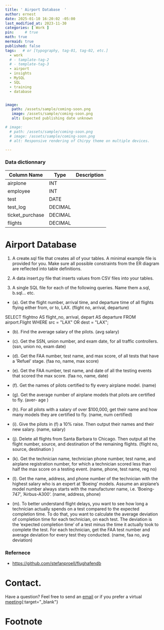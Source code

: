 ```yaml
---
title: ' Airport Database  '
author: ernest
date: 2025-01-10 16:20:02 -05:00
last_modified_at: 2023-11-30
categories: [ Work ]
pin:     # true
math: true
mermaid: true
published: false
tags:   # or [typography, tag-01, tag-02, etc.]
  - work
  # - tamplate-tag-2
  # - template-tag-3
  - airport
  - insights
  - MySQL
  - SQL
  - training
  - database


image: 
   path: /assets/sample/coming-soon.png
   image: /assets/sample/coming-soon.png
   alt: Expected publishing date unknown

# image: 
  # path: /assets/sample/coming-soon.png
  # image: /assets/sample/coming-soon.png
  # alt: Responsive rendering of Chirpy theme on multiple devices.

---
```










### Data dictionnary


| Column Name       | Type     |  Description           |
|--------------|----------|-----------------------------------|
| airplone    | INT      | 
| employee  | INT      | 
| test   | DATE     | 
| test_log       | DECIMAL  | 
| ticket_purchase     | DECIMAL  | 
| flights    | DECIMAL  | 






# Airport Database


1. A create.sql file that creates all of your tables. A minimal example file is provided for you. Make sure all possible constraints from the ER diagram are reflected into table definitions.

2. A data insert.py file that inserts values from CSV files into your tables. 

3. A single SQL file for each of the following queries. Name them a.sql, b.sql... etc. 

  - (a). Get the flight number, arrival time, and departure time of all flights flying either from, or to, LAX. (flight no, arrival, departure)

  SELECT flightno AS flight_no, arrival, depart AS departure FROM airport.Flight 
WHERE src = "LAX" OR dest = "LAX"; 


  
  - (b). Find the average salary of the pilots. (avg salary)
  
  - (c). Get the SSN, union number, and exam date, for all traffic controllers. (ssn, union no, exam date)
  
  - (d). Get the FAA number, test name, and max score, of all tests that have a ’Refuel’ stage. (faa no, name, max score)
  
  - (e). Get the FAA number, test name, and date of all the testing events that scored the max score. (faa no, name, date)
  
  - (f). Get the names of pilots certified to fly every airplane model. (name)
  
  - (g). Get the average number of airplane models that pilots are certified to fly. (aver- age )
  
  - (h). For all pilots with a salary of over $100,000, get their name and how many models they are certified to fly. (name, num certified)
  
  - (i). Give the pilots in (f) a 10% raise. Then output their names and their new salary. (name, salary)
  
  - (j). Delete all flights from Santa Barbara to Chicago. Then output all the flight number, source, and destination of the remaining flights. (flight no, source, destination )
  
  - (k). Get the technician name, technician phone number, test name, and airplane registration number, for which a technician scored less than half the max score on a testing event. (name, phone, test name, reg no)
  
  - (l). Get the name, address, and phone number of the technician with the highest salary who is an expert at ’Boeing’ models. Assume an airplane’s model number always starts with the manufacturer name, i.e. ’Boeing-747’, ’Airbus-A300’. (name, address, phone)
  
  - (m). To better understand flight delays, you want to see how long a technician actually spends on a test compared to the expected completion time. To do that, you want to calculate the average deviation of completion time for each technician, on each test. The deviation is the ’expected completion time’ of a test minus the time it actually took to complete the test. For each technician, get the FAA test number and average deviation for every test they conducted. (name, faa no, avg deviation)
  









<!-- 

chenzhu github


```sql
SELECT p.passenger_id, p.first_name, p.last_name
FROM passenger p
JOIN booking b ON p.passenger_id = b.passenger_id
GROUP BY p.passenger_id
HAVING COUNT(b.booking_id) = 1;
```


### Basic to Intermediate SQL Questions

1. **Simple SELECT Query**

   * Write an SQL query to retrieve all customer names and their contact numbers from the `customers` table.

2. **Filtering Data**

   * Write an SQL query to retrieve all products from the `products` table that belong to the product line 'Sports Cars'.

3. **Aggregation (COUNT)**

   * How many customers are listed in the `customers` table who live in 'USA'?

4. **Aggregation (SUM)**

   * Write an SQL query to calculate the total payment amount from the `payments` table.

5. **JOIN (Inner Join)**

   * Write an SQL query to get a list of all orders (from the `orders` table) with their corresponding customer names (from the `customers` table).

6. **JOIN (Left Join)**

   * Write an SQL query to list all customers and any orders they have made. Show customers who have not made any orders as well.

7. **GROUP BY and HAVING**

   * Write a query to show how many orders each customer has placed, but only for customers who have placed more than 5 orders.

8. **Subquery (IN)**

   * Write an SQL query to list all products from the `products` table that are part of product lines that have more than 3 products.

9. **Subquery (EXISTS)**

   * Write an SQL query to find all employees from the `employees` table who have at least one order associated with them in the `orders` table.

10. **ORDER BY and LIMIT**

    * Write an SQL query to display the top 5 highest-paid customers based on the total amount of payments made in the `payments` table.

11. **DATE Functions**

    * Write a query to find all orders from the `orders` table placed in the year 2023.

12. **DISTINCT**

    * Write an SQL query to list all the unique product lines available in the `productlines` table.

13. **JOIN (Multiple Tables)**

    * Write an SQL query to list the names of employees and their office locations from the `employees` and `offices` tables. Use an appropriate join to connect the data.

14. **UPDATE Query**

    * Write an SQL query to update the contact number of a specific customer in the `customers` table.

15. **DELETE Query**

    * Write an SQL query to delete all orders from the `orders` table that were placed before January 1st, 2022.




===


Here are five advanced MySQL user queries, based on the tables you've described, that involve complex SQL concepts like window functions, subqueries, multi-table joins, and CTEs (Common Table Expressions). These queries are designed to extract deeper insights and analyze the data in ways that are more relevant to real-world business use cases.

---

### **1. Ranking Employees by Sales Revenue**

**Objective:** Rank employees based on the total revenue they have generated from sales. Use a window function to rank them.

```sql
WITH EmployeeSales AS (
    SELECT 
        e.employeeNumber,
        e.lastName,
        e.firstName,
        SUM(od.quantityOrdered * od.priceEach) AS total_sales
    FROM 
        employees e
    JOIN orders o ON e.employeeNumber = o.salesRepEmployeeNumber
    JOIN orderdetails od ON o.orderNumber = od.orderNumber
    GROUP BY e.employeeNumber
)
SELECT 
    employeeNumber,
    lastName,
    firstName,
    total_sales,
    RANK() OVER (ORDER BY total_sales DESC) AS sales_rank
FROM EmployeeSales
ORDER BY sales_rank;
```

**Explanation:**

* This query calculates total sales for each employee by joining the `employees`, `orders`, and `orderdetails` tables.
* The `RANK()` window function assigns a rank to each employee based on their total sales, ordered from the highest to the lowest.

---

### **2. Top 5 Best-Selling Products by Quantity Sold**

**Objective:** Identify the top 5 best-selling products based on the quantity sold.

```sql
SELECT 
    p.productName,
    SUM(od.quantityOrdered) AS total_quantity_sold
FROM 
    products p
JOIN orderdetails od ON p.productCode = od.productCode
GROUP BY p.productName
ORDER BY total_quantity_sold DESC
LIMIT 5;
```

**Explanation:**

* This query calculates the total quantity sold for each product by joining the `products` and `orderdetails` tables.
* It then orders the products by total quantity sold and limits the result to the top 5.

---

### **3. Yearly Revenue Growth (Comparison of Two Consecutive Years)**

**Objective:** Calculate the percentage revenue growth from one year to the next.

```sql
WITH YearlyRevenue AS (
    SELECT 
        YEAR(o.orderDate) AS order_year,
        SUM(od.quantityOrdered * od.priceEach) AS total_revenue
    FROM 
        orders o
    JOIN orderdetails od ON o.orderNumber = od.orderNumber
    GROUP BY order_year
)
SELECT 
    current_year.order_year,
    current_year.total_revenue AS current_year_revenue,
    previous_year.total_revenue AS previous_year_revenue,
    ROUND(((current_year.total_revenue - previous_year.total_revenue) / previous_year.total_revenue) * 100, 2) AS revenue_growth_percentage
FROM 
    YearlyRevenue current_year
JOIN 
    YearlyRevenue previous_year ON current_year.order_year = previous_year.order_year + 1
ORDER BY current_year.order_year;
```

**Explanation:**

* This query calculates yearly revenue by summing the sales in each year.
* It then compares the revenue between consecutive years and calculates the percentage growth in revenue.

---

### **4. Customers Who Have Made Payments Greater Than Their Orders**

**Objective:** Identify customers who have paid more than the value of their orders.

```sql
SELECT 
    c.customerName,
    SUM(p.amount) AS total_payment,
    SUM(od.quantityOrdered * od.priceEach) AS total_order_value
FROM 
    customers c
JOIN orders o ON c.customerNumber = o.customerNumber
JOIN orderdetails od ON o.orderNumber = od.orderNumber
JOIN payments p ON c.customerNumber = p.customerNumber
GROUP BY c.customerNumber
HAVING total_payment > total_order_value
ORDER BY total_payment DESC;
```

**Explanation:**

* This query identifies customers who have made payments greater than the total value of their orders.
* The query uses `HAVING` to filter customers whose total payments exceed their total order values, grouping by customer.

---

### **5. Monthly Revenue Trend (Year-over-Year Comparison)**

**Objective:** Display the monthly revenue for two consecutive years and compare the changes in revenue.

```sql
WITH MonthlyRevenue AS (
    SELECT 
        YEAR(o.orderDate) AS order_year,
        MONTH(o.orderDate) AS order_month,
        SUM(od.quantityOrdered * od.priceEach) AS total_revenue
    FROM 
        orders o
    JOIN orderdetails od ON o.orderNumber = od.orderNumber
    GROUP BY order_year, order_month
)
SELECT 
    current_year.order_year,
    current_year.order_month,
    current_year.total_revenue AS current_year_revenue,
    previous_year.total_revenue AS previous_year_revenue,
    ROUND(((current_year.total_revenue - previous_year.total_revenue) / previous_year.total_revenue) * 100, 2) AS revenue_growth_percentage
FROM 
    MonthlyRevenue current_year
JOIN 
    MonthlyRevenue previous_year ON current_year.order_year = previous_year.order_year + 1
    AND current_year.order_month = previous_year.order_month
ORDER BY current_year.order_year, current_year.order_month;
```

**Explanation:**

* This query calculates the total revenue for each month.
* It compares the monthly revenue from two consecutive years and calculates the percentage growth or decline in revenue month-over-month.

---

These advanced queries demonstrate a range of advanced SQL techniques, including window functions, CTEs, subqueries, and complex joins. They can be used to extract meaningful insights from your database, which can help with decision-making, performance analysis, and reporting.

Let me know if you'd like further explanations or additional queries!



https://github.com/chen-zhu/Airport-database/blob/chenzhu1/flights_data.csv




```sql
/* 
Q1 
Get the flight number, arrival time, and departure time of all flights flying either from, or to, LAX.
(flight num, arrival, departure)


SELECT flightno AS flight_no, arrival, depart AS departure FROM airport.Flight 
WHERE src = "LAX" OR dest = "LAX"; 


```


## Insights





<!--


Absolutely! Below are **20 insightful questions** you can ask to extract value from a MySQL database — especially if your schema includes **passenger, booking, flight, airport, payment, aircraft, route, and schedule tables** (like in an airline or travel system).

These questions are designed for **data exploration, business intelligence, and operational optimization**.

---

## 🧠 **20 Insightful SQL Questions for Analysis**

---

### ✈️ **Passenger & Booking Insights**

1. **Who are the top 10 passengers by number of bookings in the last 12 months?**
2. **What percentage of passengers are repeat flyers (booked more than once)?**
3. **How many passengers booked group flights (more than 1 passenger per booking)?**
4. **Which countries or cities have the highest number of registered passengers?**
5. **What’s the average lead time (days between booking and flight date)?**

---

### 📅 **Time-Based Trends**

6. **How have bookings changed month by month over the past year?**
7. **What is the distribution of bookings by day of the week?**
8. **Which months show the highest cancellation rates?**
9. **How do passenger counts vary by season (Q1, Q2, Q3, Q4)?**
10. **What’s the average number of flights per day/week for the top 5 busiest routes?**

---

### 💰 **Revenue & Payment Analytics**

11. **What is the total revenue generated in the last quarter?**
12. **What is the average ticket price by route or cabin class (economy, business, etc.)?**
13. **Which payment methods are most frequently used (credit, PayPal, etc.)?**
14. **Which routes or flights generate the highest revenue?**
15. **How many bookings were made but not paid for (if payment is tracked separately)?**

---

### 🌍 **Route & Flight Operations**

16. **What are the top 10 most frequently flown routes?**
17. **Which airports handle the highest number of flights?**
18. **What is the average flight occupancy rate (seats filled vs. capacity)?**
19. **Which aircraft types are used most frequently and on which routes?**
20. **How often do delays occur, and what is the average delay time per route or airport?**

---

## 📌 Bonus: How to Use These

Each question can be turned into a SQL query or a **stored procedure**. If you'd like, I can help you:

* Write specific SQL queries for each one
* Turn them into **stored procedures** for reuse
* Build a **dashboard or reporting view** based on the results

Would you like me to turn a few of these into working queries next? Let me know your schema/table structure, and I’ll tailor them!




```sql
/* Question 1




*/




/* Question 1

(a). Get the flight number, arrival time, and departure time of all flights flying either from, or to, LAX. (flight no, arrival, departure)


*/




SELECT flightno AS flight_no, arrival, depart AS departure FROM airport.Flight 
WHERE src = "LAX" OR dest = "LAX"; 









/* Question 2
- (b). Find the average salary of the pilots. (avg salary)



*/







/* Question 3

- (c). Get the SSN, union number, and exam date, for all traffic controllers. (ssn, union no, exam date)



*/




/* Question 4
- (d). Get the FAA number, test name, and max score, of all tests that have a ’Refuel’ stage. (faa no, name, max score)



*/


/* Question 5


- (e). Get the FAA number, test name, and date of all the testing events that scored the max score. (faa no, name, date)



*/





/* Question 6


- (f). Get the names of pilots certified to fly every airplane model. (name)




*/


/* Question 1




*/




*/


/* Question 1




*/


*/


/* Question 1




*/


*/


/* Question 1




*/


*/


/* Question 1




*/



```




old one I can not used importing issues 


| Description Table      | Small DB    |  Large DB |  Reduced Percentage |
| --------------- | --------------------- | -------------------- | --------- |
| booking        | 3446513 | 50831531      | 6 %       |
| flight        | 302700 | 416429          | 8 %        |
| flight_log     | 0 | 0               | 0 %        |
| airport        | 9939 | 9939             | 0 %       |
| airport_reachable    | 0 | 0         | 0 %         |
| airport_geo      | 9854 | 9854        | 8         |
| airline        | 113 | 113               | 8         |
| flightschedule   | 9851 | 9851      | 8         |
| airplane        | 5583 | 5583           | 8         |
| airplane_type    | 342 | 342          | 8         |
| employee        | 1000 | 1000             | 8         |
| passenger        | 35386 | 36346          | 8         |
| passengerdetails  | 36194 | 35785      | 8         |
| weatherdata      | 4626432 | 4626432         | 8         |



need to do 
(0) booking  my score = 
(1) flight  my score = 
(2) airport my score = 
(3) airport_geo my score = 
(4) airline my score = 
(5) airplay_type my score = 
(6) employee = my score = 
(7) passengerdetaions my score = 
(8) weatherdata my score = 







This dataset contains information about airline bookings, including the number of passengers, sales channel, trip type, purchase lead time, length of stay, flight hour, flight day, route, booking origin, and various flags indicating if the customer wanted extra baggage, preferred seat, or in-flight meals. The dataset also includes the total flight duration and a flag indicating if the booking was completed. This information can be used for various analyses, such as predicting demand, identifying popular routes, and understanding customer preferences.

Column Description:
num_passengers = number of passengers travelling
sales_channel = sales channel booking was made on
trip_type = trip Type (Round Trip, One Way, Circle Trip)
purchase_lead = number of days between travel date and booking date
length_of_stay = number of days spent at destination
flight_hour = hour of flight departure
flight_day = day of week of flight departure
route = origin -> destination flight route
booking_origin = country from where booking was made
wants_extra_baggage = if the customer wanted extra baggage in the booking
wants_preferred_seat = if the customer wanted a preferred seat in the booking
wants_in_flight_meals = if the customer wanted in-flight meals in the booking
flight_duration = total duration of flight (in hours)
booking_complete = flag indicating if the customer completed the booking




Certainly! Based on the [airportdb schema](https://dev.mysql.com/doc/airportdb/en/airportdb-structure.html), here are **20 detailed analytical questions** you can explore using SQL queries. These questions are designed to help you extract valuable insights from the relational structure of the airport database.

---

### 🛫 Flight & Airport Operations

1. **Which airports have the highest number of incoming flights?**

   * **Tables**: `airport`, `flight`
   * **Why**: Identifies major hubs and busiest airports.

2. **What is the average flight duration per airline?**

   * **Tables**: `flight`, `flight_schedule`
   * **Why**: Assesses operational efficiency and service levels.

3. **Which airports have the most outbound flights?**

   * **Tables**: `airport`, `flight_schedule`
   * **Why**: Highlights key departure points and potential congestion.

4. **What is the average number of passengers per flight?**

   * **Tables**: `flight_schedule`, `passenger`
   * **Why**: Gauges flight capacity utilization.

5. **Which airlines operate the most flights?**

   * **Tables**: `airline`, `flight`
   * **Why**: Indicates market share and operational scale.

---

### 👨‍✈️ Crew & Personnel Analysis

6. **Which pilots have the highest number of flight assignments?**

   * **Tables**: `pilot`, `flight_schedule`
   * **Why**: Identifies experienced and frequently assigned pilots.

7. **What is the average tenure of pilots at the airline?**

   * **Tables**: `pilot`, `airline`
   * **Why**: Assesses pilot retention and experience levels.

8. **Which airports have the most ground crew assigned?**

   * **Tables**: `airport`, `ground_crew`
   * **Why**: Evaluates staffing needs and operational support.

---

### 🧳 Passenger & Booking Insights

9. **Which passengers have the highest total miles traveled?**

   * **Tables**: `passenger`, `booking`
   * **Why**: Identifies frequent flyers and loyalty program candidates.

10. **What is the average booking lead time (days between booking and flight)?**

    * **Tables**: `booking`, `flight_schedule`
    * **Why**: Helps in forecasting and planning.

11. **Which destinations have the highest booking volume?**

    * **Tables**: `destination`, `booking`
    * **Why**: Indicates popular travel routes.

12. **What is the cancellation rate per airline?**

    * **Tables**: `airline`, `booking`
    * **Why**: Assesses service reliability and customer satisfaction.

---

### ✈️ Flight Leg & Schedule Analysis

13. **Which flight legs have the longest average duration?**

    * **Tables**: `flight_leg`, `flight_schedule`
    * **Why**: Identifies long-haul routes and potential operational challenges.

14. **What is the on-time performance rate per airline?**

    * **Tables**: `airline`, `flight_schedule`
    * **Why**: Measures punctuality and service quality.

15. **Which flight legs have the highest passenger load factor?**

    * **Tables**: `flight_leg`, `booking`
    * **Why**: Assesses route profitability and demand.

---

### 🏢 Airport & Airline Performance

16. **Which airports have the highest passenger throughput?**

    * **Tables**: `airport`, `passenger`
    * **Why**: Identifies major transit points and infrastructure needs.

17. **What is the average turnaround time per aircraft at each airport?**

    * **Tables**: `airport`, `aircraft`
    * **Why**: Assesses operational efficiency and ground handling performance.

18. **Which airlines have the highest number of international flights?**

    * **Tables**: `airline`, `flight_schedule`
    * **Why**: Indicates global reach and market expansion.

---

### 📊 Operational & Strategic Insights

19. **What is the average delay time per flight leg?**

    * **Tables**: `flight_leg`, `flight_schedule`
    * **Why**: Helps in identifying and mitigating delays.

20. **Which airports have the highest number of weather-related delays?**

    * **Tables**: `airport`, `weather_data`
    * **Why**: Assesses environmental impact on operations.

---

Would you like assistance in formulating SQL queries for any of these questions?





Certainly! Here are **15 detailed analytical questions** focused on the `booking` and `passenger` tables from the **MySQL AirportDB**, tailored specifically for **marketing strategies**. These insights can help target customer segments, improve retention, and drive promotions.

---

### 📊 **Marketing Strategy-Focused Questions (Booking & Passenger Tables)**

---

#### 🎯 **Customer Segmentation & Behavior**

1. **Which passengers have booked flights most frequently in the last 12 months?**

   * **Why**: Identify loyal customers for VIP or frequent flyer programs.
   * **Tables**: `booking`, `passenger`

2. **What is the average number of bookings per passenger per year?**

   * **Why**: Understand general customer engagement over time.
   * **Tables**: `booking`, `passenger`

3. **Which age groups have the highest booking rates?**

   * **Why**: Target age-specific marketing campaigns.
   * **Tables**: `passenger`, `booking` (assuming age/birthdate is stored)

4. **Which passengers consistently book premium cabin classes?**

   * **Why**: Identify high-value customers for luxury service promotions.
   * **Tables**: `booking`, `passenger` (assumes booking includes cabin/class info)

5. **What is the average lead time between booking date and flight date per passenger?**

   * **Why**: Optimize timing for promotional email campaigns.
   * **Tables**: `booking`

---

#### 📅 **Time-Based Patterns**

6. **Which months have the highest number of bookings?**

   * **Why**: Discover seasonal demand trends to time campaigns effectively.
   * **Tables**: `booking`

7. **What days of the week are most bookings made?**

   * **Why**: Identify best days for launching marketing emails and ads.
   * **Tables**: `booking`

8. **Do returning passengers book more during specific times of year (e.g., holidays)?**

   * **Why**: Plan loyalty reward campaigns around personal travel habits.
   * **Tables**: `booking`, `passenger`

---

#### 🌍 **Demographic and Geographic Targeting**

9. **Which cities or countries do most frequent flyers come from?**

   * **Why**: Geotarget promotions based on origin of passengers.
   * **Tables**: `passenger`

10. **What is the distribution of passengers by nationality or region?**

    * **Why**: Tailor multi-language ads and culturally relevant offers.
    * **Tables**: `passenger`

---

#### 💳 **Revenue & Upselling Opportunities**

11. **What is the average booking value per passenger?**

    * **Why**: Segment high-value customers for exclusive offers.
    * **Tables**: `booking`, `passenger` (assumes booking amount exists)

12. **Which passengers have not booked in the last 6 months but had prior activity?**

    * **Why**: Launch win-back email campaigns.
    * **Tables**: `booking`, `passenger`

13. **How many passengers book multiple tickets per booking (e.g., group travel)?**

    * **Why**: Target group and family travel promotions.
    * **Tables**: `booking` (assumes group size or multiple passengers per booking is tracked)

---

#### 📬 **Communication & Loyalty**

14. **Which passengers have booked but never rebooked?**

    * **Why**: Investigate drop-off reasons and send feedback forms or re-engagement offers.
    * **Tables**: `booking`, `passenger`

15. **Which passengers consistently travel on similar routes?**

    * **Why**: Offer route-specific loyalty deals or commuter discounts.
    * **Tables**: `booking`, `passenger` (requires route or destination details)

---

Would you like sample SQL queries for any of these questions or help creating a dashboard/report to visualize them?







Great! Let’s walk through **SQL query examples** for a selection of the most actionable marketing questions from the previous list. I’ll give you **sample queries** using standard MySQL syntax and assume commonly structured fields. You might need to adjust field/table names based on your actual schema (e.g., `booking_date`, `flight_id`, etc.).

---

### ✅ **SQL Queries for Marketing Insights**

---

#### 1. **Frequent Flyers in the Last 12 Months**

```sql
SELECT p.passenger_id, p.first_name, p.last_name, COUNT(b.booking_id) AS total_bookings
FROM booking b
JOIN passenger p ON b.passenger_id = p.passenger_id
WHERE b.booking_date >= CURDATE() - INTERVAL 12 MONTH
GROUP BY p.passenger_id
ORDER BY total_bookings DESC
LIMIT 20;
```

---

#### 2. **Average Number of Bookings Per Passenger Per Year**

```sql
SELECT AVG(booking_count) AS avg_bookings_per_passenger
FROM (
    SELECT passenger_id, COUNT(*) AS booking_count
    FROM booking
    WHERE booking_date >= CURDATE() - INTERVAL 1 YEAR
    GROUP BY passenger_id
) AS yearly_counts;
```

---

#### 3. **Top Booking Months**

```sql
SELECT MONTHNAME(booking_date) AS booking_month, COUNT(*) AS total_bookings
FROM booking
GROUP BY MONTH(booking_date)
ORDER BY total_bookings DESC;
```

---

#### 4. **Passengers with No Bookings in Last 6 Months**

```sql
SELECT p.passenger_id, p.first_name, p.last_name
FROM passenger p
LEFT JOIN booking b ON p.passenger_id = b.passenger_id AND b.booking_date >= CURDATE() - INTERVAL 6 MONTH
WHERE b.booking_id IS NULL;
```

---

#### 5. **Average Lead Time Between Booking and Flight**

*(Assuming you have `flight_date` in the booking or related table)*

```sql
SELECT AVG(DATEDIFF(b.flight_date, b.booking_date)) AS avg_lead_days
FROM booking b
WHERE b.flight_date IS NOT NULL;
```

---

#### 6. **Top Routes Flown by Returning Passengers**

*(Assuming a `route_id`, or use origin/destination airport IDs)*

```sql
SELECT p.passenger_id, COUNT(DISTINCT b.route_id) AS routes_flown
FROM booking b
JOIN passenger p ON b.passenger_id = p.passenger_id
GROUP BY p.passenger_id
HAVING routes_flown > 1
ORDER BY routes_flown DESC;
```

---

#### 7. **High-Value Customers by Booking Amount**

*(Assumes a `total_amount` or `price` field in `booking`)*

```sql
SELECT p.passenger_id, p.first_name, p.last_name, SUM(b.total_amount) AS total_spent
FROM booking b
JOIN passenger p ON b.passenger_id = p.passenger_id
GROUP BY p.passenger_id
ORDER BY total_spent DESC
LIMIT 10;
```

---

#### 8. **Passengers by Region or Country**

```sql
SELECT p.country, COUNT(*) AS total_passengers
FROM passenger p
GROUP BY p.country
ORDER BY total_passengers DESC;
```

---

#### 9. **Average Group Size per Booking**

*(If there's a `num_passengers` or similar field in `booking`)*

```sql
SELECT AVG(b.num_passengers) AS avg_group_size
FROM booking b;
```

---

#### 10. **Passengers Who Only Booked Once**

```sql
SELECT p.passenger_id, p.first_name, p.last_name
FROM passenger p
JOIN booking b ON p.passenger_id = b.passenger_id
GROUP BY p.passenger_id
HAVING COUNT(b.booking_id) = 1;
```

---

Would you like these turned into **stored procedures**, **views**, or **visual dashboards** (e.g., for Power BI, Tableau, or MySQL Workbench)? Or do you want queries for the remaining questions as well?






Great choice! Turning these queries into **stored procedures** makes them reusable and easier to maintain, especially for reporting or marketing tools.

Here are **MySQL stored procedures** for **10 of the marketing insight queries** we previously discussed. You can execute these using any MySQL interface (e.g., MySQL Workbench, CLI, phpMyAdmin).

---

### ⚙️ **1. Frequent Flyers in the Last 12 Months**

```sql
DELIMITER //

CREATE PROCEDURE GetFrequentFlyersLast12Months()
BEGIN
    SELECT p.passenger_id, p.first_name, p.last_name, COUNT(b.booking_id) AS total_bookings
    FROM booking b
    JOIN passenger p ON b.passenger_id = p.passenger_id
    WHERE b.booking_date >= CURDATE() - INTERVAL 12 MONTH
    GROUP BY p.passenger_id
    ORDER BY total_bookings DESC
    LIMIT 20;
END //

DELIMITER ;
```

---

### ⚙️ **2. Average Bookings per Passenger per Year**

```sql
DELIMITER //

CREATE PROCEDURE GetAvgBookingsPerPassenger()
BEGIN
    SELECT AVG(booking_count) AS avg_bookings_per_passenger
    FROM (
        SELECT passenger_id, COUNT(*) AS booking_count
        FROM booking
        WHERE booking_date >= CURDATE() - INTERVAL 1 YEAR
        GROUP BY passenger_id
    ) AS yearly_counts;
END //

DELIMITER ;
```

---

### ⚙️ **3. Monthly Booking Trends**

```sql
DELIMITER //

CREATE PROCEDURE GetMonthlyBookingTrends()
BEGIN
    SELECT MONTHNAME(booking_date) AS booking_month, COUNT(*) AS total_bookings
    FROM booking
    GROUP BY MONTH(booking_date)
    ORDER BY total_bookings DESC;
END //

DELIMITER ;
```

---

### ⚙️ **4. Passengers With No Bookings in Last 6 Months**

```sql
DELIMITER //

CREATE PROCEDURE GetInactivePassengers6Months()
BEGIN
    SELECT p.passenger_id, p.first_name, p.last_name
    FROM passenger p
    LEFT JOIN booking b ON p.passenger_id = b.passenger_id AND b.booking_date >= CURDATE() - INTERVAL 6 MONTH
    WHERE b.booking_id IS NULL;
END //

DELIMITER ;
```

---

### ⚙️ **5. Average Lead Time Between Booking and Flight**

```sql
DELIMITER //

CREATE PROCEDURE GetAverageLeadTime()
BEGIN
    SELECT AVG(DATEDIFF(b.flight_date, b.booking_date)) AS avg_lead_days
    FROM booking b
    WHERE b.flight_date IS NOT NULL;
END //

DELIMITER ;
```

---

### ⚙️ **6. Most Flown Routes by Returning Passengers**

```sql
DELIMITER //

CREATE PROCEDURE GetReturningPassengerRoutes()
BEGIN
    SELECT p.passenger_id, COUNT(DISTINCT b.route_id) AS routes_flown
    FROM booking b
    JOIN passenger p ON b.passenger_id = p.passenger_id
    GROUP BY p.passenger_id
    HAVING routes_flown > 1
    ORDER BY routes_flown DESC;
END //

DELIMITER ;
```

---

### ⚙️ **7. High-Value Customers by Total Booking Amount**

```sql
DELIMITER //

CREATE PROCEDURE GetTopSpendingPassengers()
BEGIN
    SELECT p.passenger_id, p.first_name, p.last_name, SUM(b.total_amount) AS total_spent
    FROM booking b
    JOIN passenger p ON b.passenger_id = p.passenger_id
    GROUP BY p.passenger_id
    ORDER BY total_spent DESC
    LIMIT 10;
END //

DELIMITER ;
```

---

### ⚙️ **8. Passenger Count by Country**

```sql
DELIMITER //

CREATE PROCEDURE GetPassengerCountByCountry()
BEGIN
    SELECT p.country, COUNT(*) AS total_passengers
    FROM passenger p
    GROUP BY p.country
    ORDER BY total_passengers DESC;
END //

DELIMITER ;
```

---

### ⚙️ **9. Average Group Size per Booking**

```sql
DELIMITER //

CREATE PROCEDURE GetAverageGroupSize()
BEGIN
    SELECT AVG(b.num_passengers) AS avg_group_size
    FROM booking b;
END //

DELIMITER ;
```

---

### ⚙️ **10. Passengers Who Only Booked Once**

```sql
DELIMITER //

CREATE PROCEDURE GetOneTimePassengers()
BEGIN
    SELECT p.passenger_id, p.first_name, p.last_name
    FROM passenger p
    JOIN booking b ON p.passenger_id = b.passenger_id
    GROUP BY p.passenger_id
    HAVING COUNT(b.booking_id) = 1;
END //

DELIMITER ;
```

---

### ✅ How to Use

Once created, you can call any procedure with:

```sql
CALL GetFrequentFlyersLast12Months();
```

---

Would you like me to generate the remaining five procedures, or bundle these into a `.sql` script for you?

















### Analyzing Aiport Traffic



```sql
/* Question 1



*/








/* Question 6




*/


```



## Insights







### Section 



```sql
/* Question 1



*/








/* Question 6




*/


```



## Insights





### Section 


```sql
/* Question 1



*/








/* Question 6




*/


```



## Insights







### Section 


```sql
/* Question 1



*/








/* Question 6




*/


```



## Insights








```sql
/* Question 1



*/








/* Question 6




*/


```



## Insights









<!-- 

> All content provided is for informational purposes only and shown case studies examples for open source data resources. The articles, notes and case study on this website are my own the way on seen opportunities and problem-solving but don’t necessarily represent the positions, strategies, or opinions of my past or current employer or its subsidiaries. I make no representations as to the accuracy or completeness of any information found here or by following any links. I will not be liable for any errors or omissions in this information nor for the availability of this information. I will not be liable for any losses, injuries, or damages from the display or use of this information.
{: .prompt-info }

> All statements are my own, and do not necessarily reflect the opinion(s) of the past or current employer, or previous or current educational institution. The information contained in this report/article/note is meant for the purposes of information only and is not intended to be investment, legal, tax or other advice, nor is it intended to be relied upon in making an investment or other decision. This information provided with my own understanding which the authors and publishers are not providing advice on legal, economic, investment or other professional issues and services. 
{: .prompt-info }


## Explain the why I worked in this problem.


1. Introduction
  Business task
  Probleme statement

2. Data sources
  In this section, you will describe all the datasets you are using. Use the following format:
    Describe where the datasets were downloaded from.
    Link the sites for the datasets if possible.
    Indicate if the data is from a public or a private license and if it is trusted.
    Describe the datasets, the columns, and what each dataset summarizes if there are more than one.

3. Documentation of cleaning and manipulation

4. Summary of data analysis
5. Key visualization and findings
  Make sure to list the key findings from the analysis that we did in the step earlier, list them out in layman's terms, and remember that the people you are presenting to will not be data analysts so make it as plain as day.
6. Recommendations
  Here, you will provide high-level recommendations from the key findings, make sure they align with the goal and business task you were given, and also answer the problem statement of the project.

STATISTICAL Problem
PLAN
  What specific statistical operations does this problem call for?
SOLVE
  Make the graphs and carry out the calculation needed for this problem
CONCLUDE
  Give the practical conclusion in the setting of the real-world problem


CONFIDENCE intervals
STATE

PLAN

SOLVE

CONCLUDE



TEST OF SIGNIFICANCE
STATE
  What is the practical question that requires a statistical test?

PLAN
  Identify the parameter, state null and alternative hypotheses, and choose the type of test that fits the situation.

SOLVE
  Carry out the test in three phases:
      1. Check the conditions for the test you plan to use
      2. Calculate the test statistic
      3. Find the p-value

CONCLUDE
  Return to the practical question to describe the results in this settings




<!-- 

> DISCLAIMER
- The information contained in this report/article/note is meant for the purposes of information only and is not intended to be investment, legal, tax or other advice, nor is it intended to be relied upon in making an investment or other decision. This report is provided with the understanding that the authors and publishers are not providing advice on legal, economic, investment or other professional issues and services. 
- I am not responsible for the content of websites and information resources that may be referenced in the report. The access provided to these sites or the provision of such information resources does not constitute an endorsement by myself. of the information contained therein. However, unless expressly stated otherwise, the opinions, recommendations, findings, interpretations and conclusions expressed in this report represent the views of myself. 
- The inclusion of company examples does not in any way constitute an endorsement of these organisations by myself or the signatories to the Principles for Responsible Investment. While I have endeavoured to ensure that the information contained in this report has been obtained from reliable and up-to-date sources, the changing nature of statistics, laws, rules and regulations may result in delays, omissions or inaccuracies in information contained in this report. I am not responsible for any errors or omissions, or for any decision made or action taken based on information contained in this report, or for any loss or damage arising from or caused by such decision or action. All information in this report is provided “as-is”, with no guarantee of completeness, accuracy, timeliness or of the results obtained from the use of this information, and without warranty of any kind, expressed or implied.
{: .prompt-info }


   -->





### Refernece
- https://github.com/stefanproell/flughafendb







# Contact. 

Have a question? Feel free to send an [email](mailto:s.ernest@gmx.us) or if you prefer a virtual [meeting]( https://calendly.com/s-earnest/30min ){:target="_blank"}






# Footnote

[^1]: Testing Conversion Funnels is about understanding and optimizing each step of the user's experience on their journey toward purchasing our products. 

















